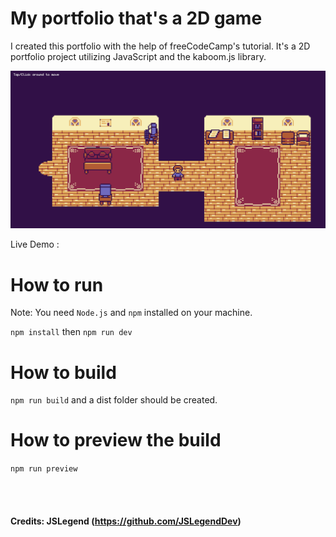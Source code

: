 # My portfolio that's a 2D game

I created this portfolio with the help of freeCodeCamp's tutorial.
It's a 2D portfolio project utilizing JavaScript and the kaboom.js library.

![A screenshot of the project](./developerportfoliothumbnail.png)

Live Demo :

# How to run

Note: You need `Node.js` and `npm` installed on your machine.

`npm install` then `npm run dev`

# How to build

`npm run build` and a dist folder should be created.

# How to preview the build

`npm run preview`

<br/><br/>

#### Credits: JSLegend (https://github.com/JSLegendDev)
